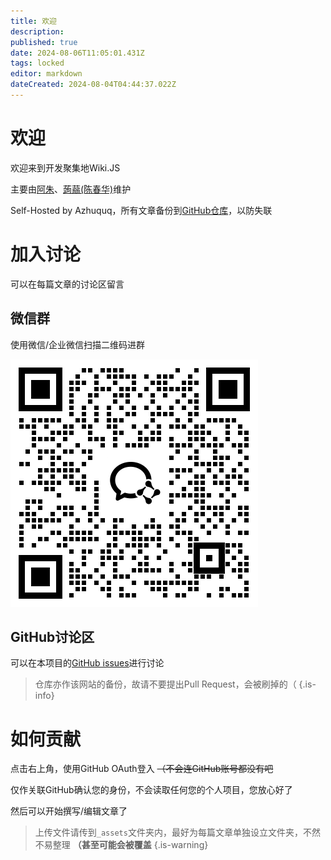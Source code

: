 ```yaml
---
title: 欢迎
description: 
published: true
date: 2024-08-06T11:05:01.431Z
tags: locked
editor: markdown
dateCreated: 2024-08-04T04:44:37.022Z
---
```


# 欢迎

欢迎来到开发聚集地Wiki.JS

主要由[阿朱](https://github.com/azhuquq)、[蒟蒻(陈春华)](https://github.com/san12341)维护

Self-Hosted by Azhuquq，所有文章备份到[GitHub仓库](https://github.com/azhuquq/wiki)，以防失联

# 加入讨论

可以在每篇文章的讨论区留言

## 微信群

使用微信/企业微信扫描二维码进群

![contact_me_qr.png](/_assets/contact_me_qr.png)

## GitHub讨论区

可以在本项目的[GitHub issues](https://github.com/azhuquq/wiki/issues)进行讨论

> 仓库亦作该网站的备份，故请不要提出Pull Request，会被刷掉的（
{.is-info}

# 如何贡献

点击右上角，使用GitHub OAuth登入 ~~（不会连GitHub账号都没有吧~~

仅作关联GitHub确认您的身份，不会读取任何您的个人项目，您放心好了

然后可以开始撰写/编辑文章了

> 上传文件请传到`_assets`文件夹内，最好为每篇文章单独设立文件夹，不然不易整理 **（甚至可能会被覆盖**
{.is-warning}